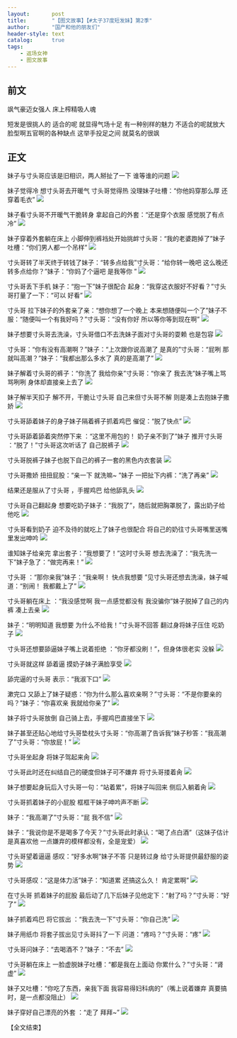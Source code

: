```yaml
---
layout:       post
title:        "【图文故事】【#太子37度短发妹】第2季"
author:       "国产和他的朋友们"
header-style: text
catalog:      true
tags:
    - 返场女神
    - 图文故事
---
```


## 前文

飒气豪迈女强人 床上榨精吸人魂

短发是很挑人的 适合的呢 就显得气场十足 有一种别样的魅力
不适合的呢就放大脸型啊五官啊的各种缺点
这举手投足之间 就莫名的很飒

## 正文

妹子与寸头哥应该是旧相识，两人掰扯了一下 谁等谁的问题
![](https://pj.oz0ays.app/tupian/forum/202412/12/001603qar2bqniabaqd9qq.gif)

妹子觉得冷 想寸头哥去开暖气 寸头哥觉得热 没理妹子吐槽：“你他妈穿那么厚 还穿着毛衣”
![](https://pj.oz0ays.app/tupian/forum/202412/12/001605wrh0rrvt9tug01p6.gif)

妹子看寸头哥不开暖气干脆转身 拿起自己的外套：“还是穿个衣服 感觉脱了有点冷”
![](https://pj.oz0ays.app/tupian/forum/202412/12/001608of6ghyzb87f9s8fp.gif)

妹子穿着外套躺在床上 小脚伸到裤裆处开始挑衅寸头哥：“我的老婆跑掉了”妹子吐槽：“你们男人都一个吊样”
![](https://pj.oz0ays.app/tupian/forum/202412/12/001611xyepper1e11s5e59.gif)

寸头哥转了半天终于转钱了妹子：“转多点给我”寸头哥：“给你转一晚吧 这么晚还转多点给你？”妹子：“你妈了个逼吧 是我等你 ”
![](https://pj.oz0ays.app/tupian/forum/202412/12/001614sobt52w23m22b3a3.gif)

寸头哥丢下手机 妹子：“抱一下”妹子很配合 起身：“我穿这衣服好不好看？”寸头哥打量了一下：“可以 好看”
![](https://pj.oz0ays.app/tupian/forum/202412/12/001616f9z3k3o8oskqs0kz.gif)

寸头哥 拉下妹子的外套亲了亲：“想你想了一个晚上 本来想随便叫一个了”妹子不服：“随便叫一个有我好吗？”寸头哥：“没有你好 所以等你等到现在啊”
![](https://pj.oz0ays.app/tupian/forum/202412/12/001619cxrudeeredazosx9.gif)

妹子想要寸头哥去洗澡，寸头哥借口不去洗妹子面对寸头哥的耍赖 也是包容
![](https://pj.oz0ays.app/tupian/forum/202412/12/001622qofimtlhpgnoneec.gif)

寸头哥：“你有没有高潮啊？”妹子：“上次跟你说高潮了 是真的”寸头哥：“屁咧 那就叫高潮？”妹子：“我都出那么多水了 真的是高潮了”
![](https://pj.oz0ays.app/tupian/forum/202412/12/001626vk6gdd9e66vz6olo.gif)

妹子解着寸头哥的裤子：“你洗了 我给你亲”寸头哥：“你亲了 我去洗”妹子嘴上骂骂咧咧 身体却直接亲上去了
![](https://pj.oz0ays.app/tupian/forum/202412/12/001635hkcocaprkkwethct.gif)

妹子解半天扣子 解不开，干脆让寸头哥 自己来但寸头哥不解 则是凑上去抱妹子撒娇
![](https://pj.oz0ays.app/tupian/forum/202412/12/001650q4494l41fmbym794.gif)

寸头哥舔着妹子的身子妹子隔着裤子抓着鸡巴 催促：“脱了快点”
![](https://pj.oz0ays.app/tupian/forum/202412/12/001656h72k75zlmkerlu56.gif)

寸头哥舔着舔着突然停下来 ：“这里不用包的！ 奶子亲不到了”妹子 推开寸头哥 ：“脱了！”寸头哥这次听话了 自己脱裤子
![](https://pj.oz0ays.app/tupian/forum/202412/12/001702drawq9okrwjr5ii2.gif)

寸头哥脱裤子妹子也脱下自己的裤子一套的黑色内衣套装 
![](https://pj.oz0ays.app/tupian/forum/202412/12/001709v1bu3yrxzy6uq0m6.gif)

寸头哥撒娇 扭扭屁股：“亲一下 就洗嘛~ ”妹子 一把扯下内裤：“洗了再亲”
![](https://pj.oz0ays.app/tupian/forum/202412/12/001720ae3yn9yubyybhoxi.gif)

结果还是服从了寸头哥 ，手握鸡巴 给他舔乳头
![](https://pj.oz0ays.app/tupian/forum/202412/12/001735vvppspsajacewepa.gif)

寸头哥自己翻起身 想要吃奶子妹子：“我脱了”，随后就把胸罩脱了，露出奶子给他吃
![](https://pj.oz0ays.app/tupian/forum/202412/12/001744wnmv1ktfq6rpaap9.gif)

寸头哥看到奶子 迫不及待的就吃上了妹子也很配合 将自己的奶往寸头哥嘴里送嘴里发出呻吟 
![](https://pj.oz0ays.app/tupian/forum/202412/12/001753b3nrviovgjgf3n96.gif)

谁知妹子给亲完 拿出套子：“我想要了！”这时寸头哥 想去洗澡了：“我先洗一下”妹子急了：“做完再来！”
![](https://pj.oz0ays.app/tupian/forum/202412/12/001801wylfl1o5hhlxdlvn.gif)

寸头哥 ：“那你亲我”妹子：“我亲啊！ 快点我想要 ”见寸头哥还想去洗澡，妹子喊道：“别闹！ 我都戴上了”
![](https://pj.oz0ays.app/tupian/forum/202412/12/001809h9wyyjiifw2yyqpo.gif)

寸头哥躺在床上 ：“我没感觉啊 我一点感觉都没有 我没骗你”妹子脱掉了自己的内裤 凑上去亲
![](https://pj.oz0ays.app/tupian/forum/202412/12/001817w3cjvappld2jrrap.gif)

妹子：“明明知道 我想要 为什么不给我！”寸头哥不回答 翻过身将妹子压住 吃奶子
![](https://pj.oz0ays.app/tupian/forum/202412/12/001826ymqqjqz01e1mmqge.gif)

寸头哥还想要舔逼妹子嘴上说着拒绝 ：“你牙都没刷！”，但身体很老实 没躲
![](https://pj.oz0ays.app/tupian/forum/202412/12/001834z5ub58yz975cny8a.gif)

寸头哥就这样 舔着逼 摸奶子妹子满脸享受
![](https://pj.oz0ays.app/tupian/forum/202412/12/001842x3ks3kc381m1gkj7.gif)

舔完逼的寸头哥 表示：“我淑下口”
![](https://pj.oz0ays.app/tupian/forum/202412/12/001849s7k6uhbubsmgss3m.gif)

漱完口 又舔上了妹子疑惑：“你为什么那么喜欢亲啊？”寸头哥：“不是你要亲的吗？”妹子：“你喜欢亲 我就给你亲了”
![](https://pj.oz0ays.app/tupian/forum/202412/12/001858e44322o0m00ao498.gif)

妹子将寸头哥放倒 自己骑上去，手握鸡巴直接坐下
![](https://pj.oz0ays.app/tupian/forum/202412/12/001906jljesrjefvxqz1wj.gif)

妹子甚至还贴心地给寸头哥垫枕头寸头哥：“你高潮了告诉我”妹子秒答：“我高潮了”寸头哥：“你放屁！”
![](https://pj.oz0ays.app/tupian/forum/202412/12/001922hwrtss3x6bxnhtxr.gif)

寸头哥坐起身 将妹子驾起来肏
![](https://pj.oz0ays.app/tupian/forum/202412/12/001934cvvnblnckxvlikdt.gif)

寸头哥此时还在纠结自己的硬度但妹子可不嫌弃 将寸头哥搂着肏
![](https://pj.oz0ays.app/tupian/forum/202412/12/001943nlvfqql5lfylqizq.gif)

妹子想要起身玩后入寸头哥一句：“站着累”，将妹子叫回来 侧后入躺着肏
![](https://pj.oz0ays.app/tupian/forum/202412/12/001955ggaad7lkug1o1pcc.gif)

寸头哥抓着妹子的小屁股 框框干妹子呻吟声不断
![](https://pj.oz0ays.app/tupian/forum/202412/12/002003nh99f697ymhy9ee1.gif)

妹子：“我高潮了”寸头哥：“屁 我不信”
![](https://pj.oz0ays.app/tupian/forum/202412/12/002016q3oub5ljm0w9la15.gif)

妹子：“我说你是不是喝多了今天？”寸头哥此时承认：“喝了点白酒”（这妹子估计是真喜欢他 一点嫌弃的模样都没有，全是宠爱）
![](https://pj.oz0ays.app/tupian/forum/202412/12/002027occzpvz20l58o0f9.gif)

寸头哥望着逼逼 感叹：“好多水啊”妹子不答 只是转过身 给寸头哥提供最舒服的姿势
![](https://pj.oz0ays.app/tupian/forum/202412/12/002036ikqf4qr6l2ibl42r.gif)

寸头哥感叹：“这是体力活”妹子：“知道累 还搞这么久！ 肯定累啊”
![](https://pj.oz0ays.app/tupian/forum/202412/12/002049xpqsjsjsxdw6usws.gif)

在寸头哥 抓着妹子的屁股 最后动了几下后妹子见他定下：“射了吗？”寸头哥：“好了”
![](https://pj.oz0ays.app/tupian/forum/202412/12/002057lq50u9uywsqzo0q0.gif)

妹子抓着鸡巴 将它拔出 ：“我去洗一下”寸头哥：“你自己洗”
![](https://pj.oz0ays.app/tupian/forum/202412/12/002107rkrlrh7dp7jrakrp.gif)

妹子用纸巾 将套子拔出见寸头哥抖了一下 问道：“疼吗？”寸头哥：“疼”
![](https://pj.oz0ays.app/tupian/forum/202412/12/002119py1bwo4k7ny75ysu.gif)

寸头哥问妹子：“去喝酒不？”妹子：“不去”
![](https://pj.oz0ays.app/tupian/forum/202412/12/002125jb5h7avyybboab6x.gif)

寸头哥躺在床上 一脸虚脱妹子吐槽：“都是我在上面动 你累什么？”寸头哥：“肾虚”
![](https://pj.oz0ays.app/tupian/forum/202412/12/002134pe7sm77yeuyzzfe1.gif)

妹子又吐槽：“你吃了东西，亲我下面 我容易得妇科病的”（嘴上说着嫌弃 真要搞时，是一点都没阻止）
![](https://pj.oz0ays.app/tupian/forum/202412/12/002143pynfpwf7wnyci9ew.gif)

妹子穿好自己漂亮的外套 ：“走了 拜拜~”
![](https://pj.oz0ays.app/tupian/forum/202412/12/002153gll3961366eqk57f.gif)

【全文结束】